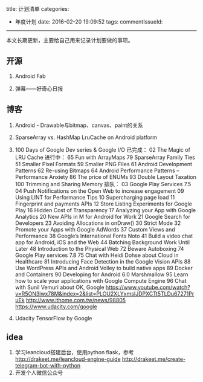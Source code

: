 title: 计划清单
categories:
  - 年度计划
date: 2016-02-20 19:09:52
tags:
commentIssueId:  
---

本文长期更新，主要给自己用来记录计划要做的事项。

<!-- more -->

## 开源
1. Android Fab

2. 弹幕——好奇心日报

## 博客
1. Android - Drawable与bitmap、canvas、paint的关系
2. SparseArray vs. HashMap LruCache on Android platform
3. 100 Days of Google Dev series & Google I/O
已完成：
02 The Magic of LRU Cache
进行中：
65 Fun with ArrayMaps
79 SparseArray Family Ties
51 Smaller Pixel Formats
59 Smaller PNG Files
61 Android Development Patterns
62 Re-using Bitmaps
64 Android Performance Patterns – Performance Anxiety
86 The price of ENUMs
93 Double Layout Taxation
100 Trimming and Sharing Memory
排队：
03 Google Play Services 7.5
04 Push Notifications on the Open Web to increase engagement
09 Using LINT for Performance Tips
10 Supercharging page load
11 Fingerprint and payments APIs
12 Store Listing Experiments for Google Play
16 Hidden Cost of Transparency
17 Analyzing your App with Google Analytics
20 New APIs in M for Android for Work
21 Google Search for Developers
23 Avoiding Allocations in onDraw()
30 Strict Mode
32 Promote your Apps with Google AdWords
37 Custom Views and Performance
38 Google’s International Fonts Noto
41 Build a video chat app for Android, iOS and the Web
44 Batching Background Work Until Later
48 Introduction to the Physical Web
72 Beware Autoboxing
74 Google Play services 7.8
75 Chat with Heidi Dohse about Cloud in Healthcare
81 Introducing Face Detection in the Google Vision APIs
88 Use WordPress APIs and Android Volley to build native apps
89 Docker and Containers
90 Developing for Android 6.0 Marshmallow
95 Learn how to scale your applications with Google Compute Engine
96 Chat with Sunil Vemuri about OK, Google
https://www.youtube.com/watch?v=R5ON3iwx78M&index=2&list=PLOU2XLYxmsIJDPXCTt5TLDu67271PruEk
http://www.ithome.com.tw/news/98805
https://www.udacity.com/google

4. Udacity TensorFlow by Google

## idea
1. 学习leancloud搭建后台，使用python flask，参考
http://drakeet.me/leancloud-engine-guide
http://drakeet.me/create-telegram-bot-with-python
2. 开发个人微信公众号